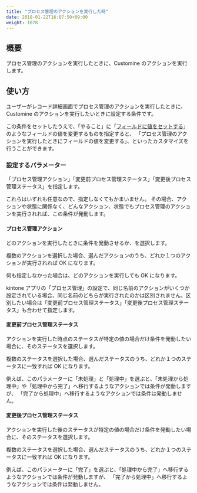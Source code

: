 ```yaml
---
title: "プロセス管理のアクションを実行した時"
date: 2018-01-22T16:07:50+09:00
weight: 1078
---
```


## 概要

プロセス管理のアクションを実行したときに、Customine のアクションを実行します。

## 使い方

ユーザーがレコード詳細画面でプロセス管理のアクションを実行したときに、Customine のアクションを実行したいときに設定する条件です。

この条件をセットしたうえで、「やること」に「[フィールドに値をセットする](../../../actions/field/set_field_value/)」のようなフィールドの値を変更するものを指定すると、
「プロセス管理のアクションを実行したときにフィールドの値を変更する」、といったカスタマイズを行うことができます。

### 設定するパラメーター

「プロセス管理アクション」「変更前プロセス管理ステータス」「変更後プロセス管理ステータス」を指定します。

これらはいずれも任意なので、指定しなくてもかまいません。
その場合、アクションや状態に関係なく、どんなアクション、状態でもプロセス管理のアクションを実行されれば、この条件が発動します。


#### プロセス管理アクション

どのアクションを実行したときに条件を発動させるか、を選択します。

複数のアクションを選択した場合、選んだアクションのうち、どれか１つのアクションが実行されれば OK になります。

何も指定しなかった場合は、どのアクションを実行しても OK になります。

kintone アプリの「プロセス管理」の設定で、同じ名前のアクションがいくつか設定されている場合、同じ名前のどちらが実行されたのかは区別されません。区別したい場合は「変更前プロセス管理ステータス」「変更後プロセス管理ステータス」も合わせて指定します。

#### 変更前プロセス管理ステータス

アクションを実行した時点のステータスが特定の値の場合だけ条件を発動したい場合に、そのステータスを選択します。

複数のステータスを選択した場合、選んだステータスのうち、どれか１つのステータスに一致すれば OK になります。

例えば、このパラメーターに「未処理」と「処理中」を選ぶと、「未処理から処理中」や「処理中から完了」へ移行するようなアクションでは条件が発動しますが、
「完了から処理中」へ移行するようなアクションでは条件は発動しません。

#### 変更後プロセス管理ステータス

アクションを実行した後のステータスが特定の値の場合だけ条件を発動したい場合に、そのステータスを選択します。

複数のステータスを選択した場合、選んだステータスのうち、どれか１つのステータスに一致すれば OK になります。

例えば、このパラメーターに「完了」を選ぶと、「処理中から完了」へ移行するようなアクションでは条件が発動しますが、
「完了から処理中」へ移行するようなアクションでは条件は発動しません。

